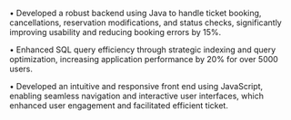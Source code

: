 •	Developed a robust backend using Java to handle ticket booking, cancellations, reservation modifications, and status checks, significantly improving usability and reducing booking errors by 15%.


•	Enhanced SQL query efficiency through strategic indexing and query optimization, increasing application performance by 20% for over 5000 users.


•	Developed an intuitive and responsive front end using JavaScript, enabling seamless navigation and interactive user interfaces, which enhanced user engagement and facilitated efficient ticket.
